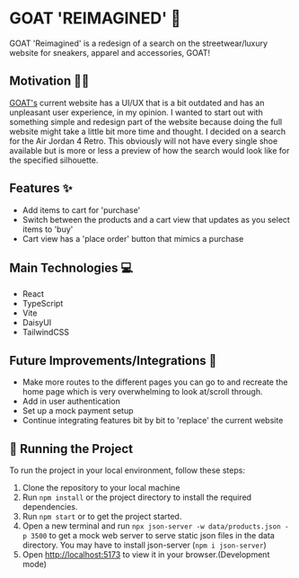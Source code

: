 # GOAT 'REIMAGINED' 👟

GOAT 'Reimagined' is a redesign of a search on the streetwear/luxury website for sneakers, apparel and accessories, GOAT! 


## Motivation ✍🏽

[GOAT's](https://www.goat.com/) current website has a UI/UX that is a bit outdated and has an unpleasant user experience, in my opinion. I wanted to start out with something simple and redesign part of the website because doing the full website might take a little bit more time and thought. I decided on a search for the Air Jordan 4 Retro. This obviously will not have every single shoe available but is more or less a preview of how the search would look like for the specified silhouette. 

## Features ✨

- Add items to cart for 'purchase'
- Switch between the products and a cart view that updates as you select items to 'buy'
- Cart view has a 'place order' button that mimics a purchase 

## Main Technologies 💻

- React
- TypeScript
- Vite
- DaisyUI
- TailwindCSS

## Future Improvements/Integrations 🤔

- Make more routes to the different pages you can go to and recreate the home page which is very overwhelming to look at/scroll through. 
- Add in user authentication
- Set up a mock payment setup
- Continue integrating features bit by bit to 'replace' the current website

## 🚦 Running the Project

To run the project in your local environment, follow these steps:

1. Clone the repository to your local machine
2. Run `npm install` or the project directory to install the required dependencies.
3. Run `npm start` or to get the project started.
4. Open a new terminal and run `npx json-server -w data/products.json -p 3500` to get a mock web server to serve static json files in the data directory. You may have to install json-server (`npm i json-server`)
5. Open [http://localhost:5173](http://localhost:5173) to view it in your browser.(Development mode)
